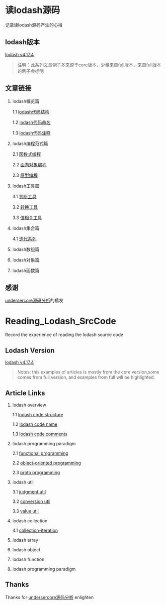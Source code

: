 # 读lodash源码
记录读lodash源码产生的心得

## lodash版本
[lodash v4.17.4](https://github.com/lodash/lodash) 
>注明：此系列文章例子多来源于core版本，少量来自full版本，来自full版本的例子会标明

## 文章链接
1. lodash概览篇

	1.1 [lodash代码结构](https://github.com/LinFengYnu/Reading_Lodash_SrcCode/blob/master/src/code_structure.md)

	1.2 [lodash代码命名](https://github.com/LinFengYnu/Reading_Lodash_SrcCode/blob/master/src/code_name.md)

	1.3 [lodash代码注释](https://github.com/LinFengYnu/Reading_Lodash_SrcCode/blob/master/src/code_comments.md)

2. lodash编程范式篇

	2.1 [函数式编程](https://github.com/LinFengYnu/Reading_Lodash_SrcCode/blob/master/src/fp.md)

	2.2 [面向对象编程](https://github.com/LinFengYnu/Reading_Lodash_SrcCode/blob/master/src/oop.md)
	
	2.3 [原型编程](https://github.com/LinFengYnu/Reading_Lodash_SrcCode/blob/master/src/proto.md)

2. lodash工具篇
	
	3.1 [判断工具](https://github.com/LinFengYnu/Reading_Lodash_SrcCode/blob/master/src/judgment-util.md)

	3.2 [转换工具](https://github.com/LinFengYnu/Reading_Lodash_SrcCode/blob/master/src/conversion-util.md)

	3.3 [值相关工具](https://github.com/LinFengYnu/Reading_Lodash_SrcCode/blob/master/src/value-util.md)

2. lodash集合篇
	
	4.1 [迭代系列](https://github.com/LinFengYnu/Reading_Lodash_SrcCode/blob/master/src/collection-iteration.md)

2. lodash数组篇
2. lodash对象篇
2. lodash函数篇



## 感谢
[undersercore源码分析](https://www.gitbook.com/book/yoyoyohamapi/undersercore-analysis/details)的启发

# Reading_Lodash_SrcCode
Record the experience of reading the lodash source code

## Lodash Version

[lodash v4.17.4](https://github.com/lodash/lodash) 
>Notes: this examples of articles is mostly from the core version,some comes from full version, and examples from full will be highlighted.

## Article Links
1. lodash overview

	1.1 [lodash code structure](https://github.com/LinFengYnu/Reading_Lodash_SrcCode/blob/master/src/code_structure.md)

	1.2 [lodash code name](https://github.com/LinFengYnu/Reading_Lodash_SrcCode/blob/master/src/code_name.md)

	1.3 [lodash code comments](https://github.com/LinFengYnu/Reading_Lodash_SrcCode/blob/master/src/code_comments.md)

2. lodash programming paradigm
	
	2.1 [functional programming](https://github.com/LinFengYnu/Reading_Lodash_SrcCode/blob/master/src/fp.md)

	2.2 [object-oriented programming](https://github.com/LinFengYnu/Reading_Lodash_SrcCode/blob/master/src/oop.md)

	2.3 [proto programming](https://github.com/LinFengYnu/Reading_Lodash_SrcCode/blob/master/src/proto.md)

2. lodash util

	3.1 [judgment util](https://github.com/LinFengYnu/Reading_Lodash_SrcCode/blob/master/src/judgment-util.md)

	3.2 [conversion util](https://github.com/LinFengYnu/Reading_Lodash_SrcCode/blob/master/src/conversion-util.md)

	3.3 [value util](https://github.com/LinFengYnu/Reading_Lodash_SrcCode/blob/master/src/value-util.md)

2. lodash collection

	4.1 [collection-iteration](https://github.com/LinFengYnu/Reading_Lodash_SrcCode/blob/master/src/collection-iteration.md)
	
2. lodash array
2. lodash object
2. lodash function
2. lodash programming paradigm


## Thanks
Thanks for [undersercore源码分析](https://www.gitbook.com/book/yoyoyohamapi/undersercore-analysis/details) enlighten